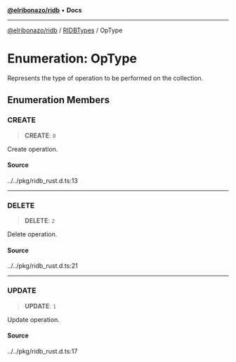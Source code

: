 [**@elribonazo/ridb**](../../../README.md) • **Docs**

***

[@elribonazo/ridb](../../../README.md) / [RIDBTypes](../README.md) / OpType

# Enumeration: OpType

Represents the type of operation to be performed on the collection.

## Enumeration Members

### CREATE

> **CREATE**: `0`

Create operation.

#### Source

../../pkg/ridb\_rust.d.ts:13

***

### DELETE

> **DELETE**: `2`

Delete operation.

#### Source

../../pkg/ridb\_rust.d.ts:21

***

### UPDATE

> **UPDATE**: `1`

Update operation.

#### Source

../../pkg/ridb\_rust.d.ts:17
